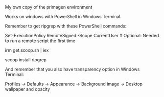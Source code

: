 My own copy of the primagen environment

Works on windows with PowerShell in Windows Terminal.

Remember to get ripgrep with these PowerShell commands:

Set-ExecutionPolicy RemoteSigned -Scope CurrentUser # Optional: Needed to run a remote script the first time

irm get.scoop.sh | iex

scoop install ripgrep

And remember that you also have transparency option in Windows Terminal:

Profiles -> Defaults -> Appearance -> Background image -> Desktop wallpaper and opacity
